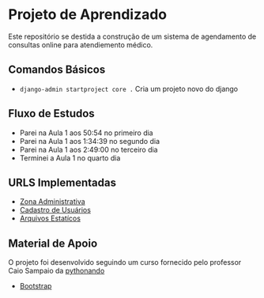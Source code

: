 # Projeto de Aprendizado

Este repositório se destida a construção de um sistema de agendamento de consultas online para atendiemento médico.

## Comandos Básicos

- ``django-admin startproject core .`` Cria um projeto novo do django

## Fluxo de Estudos

- Parei na Aula 1 aos 50:54 no primeiro dia
- Parei na Aula 1 aos 1:34:39 no segundo dia
- Parei na Aula 1 aos 2:49:00 no terceiro dia
- Terminei a Aula 1 no quarto dia

## URLS Implementadas

- [Zona Administrativa](http://127.0.0.1:8000/admin)
- [Cadastro de Usuários](http://127.0.0.1:8000/users/register/)
- [Arquivos Estatícos](http://127.0.0.1:8000/static/global/css/base.css)

## Material de Apoio

O projeto foi desenvolvido seguindo um curso fornecido pelo professor Caio Sampaio da [pythonando](https://www.youtube.com/@pythonando)

- [Bootstrap](https://getbootstrap.com/)
